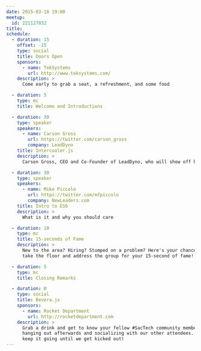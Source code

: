 ```yaml
---
date: 2015-03-18 19:00
meetup:
  id: 221127032
title:
schedule:
  - duration: 15
    offset: -15
    type: social
    title: Doors Open
    sponsors:
      - name: TekSystems
        url: http://www.teksystems.com/
    description: >
      Come early to grab a seat, a refreshment, and some food

  - duration: 5
    type: mc
    title: Welcome and Introductions

  - duration: 30
    type: speaker
    speakers:
      - name: Carson Gross
        url: https://twitter.com/carson_gross
        company: LeadDyno
    title: Intercooler.js
    description: >
      Carson Gross, CEO and Co-Founder of LeadDyno, who will show off his Javascript library that allows you to add AJAX functionality with simple HTML5 Attributes

  - duration: 30
    type: speaker
    speakers:
      - name: Mike Piccolo
        url: https://twitter.com/mfpiccolo
        company: NewLeaders.com
    title: Intro to ES6
    description: >
      What is it and why you should care

  - duration: 10
    type: mc
    title: 15-seconds of Fame
    description: >
      New to the area? Hiring? Stumped on a problem? Here's your chance to
      take the floor and address the group for your 15-second of fame!

  - duration: 5
    type: mc
    title: Closing Remarks

  - duration: 0
    type: social
    title: Bevera.js
    sponsors:
      - name: Rocket Department
        url: http://rocketdepartment.com
    description: >
      Grab a drink and get to know your fellow #SacTech community members by
      hanging out afterwards and socializing with our other attendees. We'll
      keep it going until we get kicked out!
---
```

